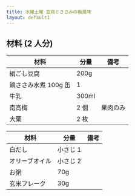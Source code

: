 ```yaml
---
title: 水曜土曜 豆腐とささみの梅風味
layout: default1
---
```

## 材料 (2 人分)

| 材料 | 分量 | 備考 |
| --- | --- | ---- |
| 絹ごし豆腐 | 200g | |
| 鶏ささみ水煮 100g 缶 | 1 | |
| 牛乳 | 300ml | |
| 南高梅 | 2 個 | 果肉のみ |
| 大葉 | 2 枚 | |

| 材料 | 分量 | 備考 |
| --- | --- | ---- |
| 白だし | 小さじ 1 | |
| オリーブオイル | 小さじ 2 | |
| お粥 | 70g | |
| 玄米フレーク | 30g | |

